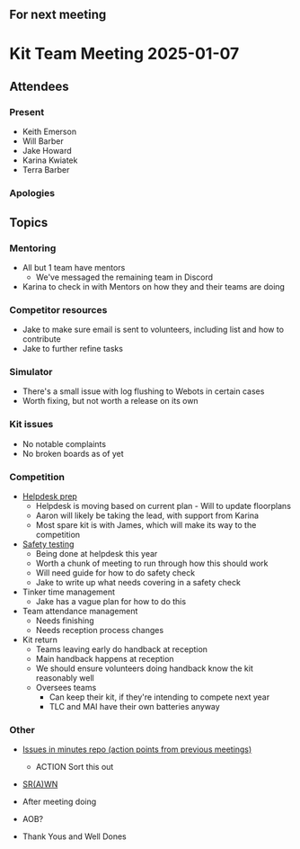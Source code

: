 ## For next meeting

# Kit Team Meeting 2025-01-07

## Attendees

### Present

- Keith Emerson
- Will Barber
- Jake Howard
- Karina Kwiatek
- Terra Barber

### Apologies

## Topics

### Mentoring

- All but 1 team have mentors
    - We've messaged the remaining team in Discord
- Karina to check in with Mentors on how they and their teams are doing

### Competitor resources

- Jake to make sure email is sent to volunteers, including list and how to contribute
- Jake to further refine tasks

### Simulator

- There's a small issue with log flushing to Webots in certain cases
- Worth fixing, but not worth a release on its own

### Kit issues

- No notable complaints
- No broken boards as of yet

### Competition

- [Helpdesk prep](https://github.com/srobo/tasks/issues/1407)
    - Helpdesk is moving based on current plan - Will to update floorplans
    - Aaron will likely be taking the lead, with support from Karina
    - Most spare kit is with James, which will make its way to the competition
- [Safety testing](https://github.com/srobo/tasks/issues/1447)
    - Being done at helpdesk this year
    - Worth a chunk of meeting to run through how this should work
    - Will need guide for how to do safety check
    - Jake to write up what needs covering in a safety check
- Tinker time management
    - Jake has a vague plan for how to do this
- Team attendance management
    - Needs finishing
    - Needs reception process changes
- Kit return
    - Teams leaving early do handback at reception
    - Main handback happens at reception
    - We should ensure volunteers doing handback know the kit reasonably well
    - Oversees teams
        - Can keep their kit, if they're intending to compete next year
        - TLC and MAI have their own batteries anyway

### Other

- [Issues in minutes repo (action points from previous meetings)](https://github.com/srobo/kit-team-minutes/issues)
    - ACTION Sort this out
- [SR(A)WN](https://github.com/srobo/srawn/issues)
- After meeting doing
- AOB?
    
- Thank Yous and Well Dones

